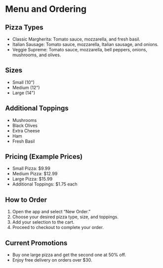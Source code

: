 # Menu and Ordering

## Pizza Types
- Classic Margherita: Tomato sauce, mozzarella, and fresh basil.
- Italian Sausage: Tomato sauce, mozzarella, Italian sausage, and onions.
- Veggie Supreme: Tomato sauce, mozzarella, bell peppers, onions, mushrooms, and olives.

## Sizes
- Small (10")
- Medium (12")
- Large (14")

## Additional Toppings
- Mushrooms
- Black Olives
- Extra Cheese
- Ham
- Fresh Basil

## Pricing (Example Prices)
- Small Pizza: $9.99
- Medium Pizza: $12.99
- Large Pizza: $15.99
- Additional Toppings: $1.75 each

## How to Order
1. Open the app and select “New Order.”
2. Choose your desired pizza type, size, and toppings.
3. Add your selection to the cart.
4. Proceed to checkout to complete your order.

## Current Promotions
- Buy one large pizza and get the second one at 50% off.
- Enjoy free delivery on orders over $30.
